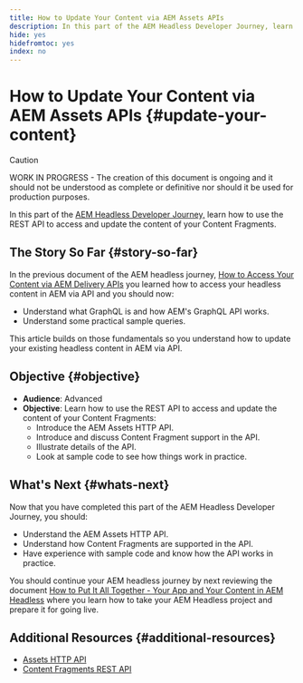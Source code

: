 ```yaml
---
title: How to Update Your Content via AEM Assets APIs
description: In this part of the AEM Headless Developer Journey, learn how to use the REST API to access and update the content of your Content Fragments.
hide: yes
hidefromtoc: yes
index: no
---
```


# How to Update Your Content via AEM Assets APIs {#update-your-content}

>[!CAUTION]
>
>WORK IN PROGRESS - The creation of this document is ongoing and it should not be understood as complete or definitive nor should it be used for production purposes.

In this part of the [AEM Headless Developer Journey,](overview.md) learn how to use the REST API to access and update the content of your Content Fragments.

## The Story So Far {#story-so-far}

In the previous document of the AEM headless journey, [How to Access Your Content via AEM Delivery APIs](access-your-content.md) you learned how to access your headless content in AEM via API and you should now:

* Understand what GraphQL is and how AEM's GraphQL API works.
* Understand some practical sample queries.

This article builds on those fundamentals so you understand how to update your existing headless content in AEM via API.

## Objective {#objective}

* **Audience**: Advanced
* **Objective**: Learn how to use the REST API to access and update the content of your Content Fragments:
  * Introduce the AEM Assets HTTP API.
  * Introduce and discuss Content Fragment support in the API.
  * Illustrate details of the API.
  * Look at sample code to see how things work in practice.

## What's Next {#whats-next}

Now that you have completed this part of the AEM Headless Developer Journey, you should:

* Understand the AEM Assets HTTP API.
* Understand how Content Fragments are supported in the API.
* Have experience with sample code and know how the API works in practice.

You should continue your AEM headless journey by next reviewing the document [How to Put It All Together - Your App and Your Content in AEM Headless](put-it-all-together.md) where you learn how to take your AEM Headless project and prepare it for going live.

## Additional Resources {#additional-resources}

* [Assets HTTP API](/help/assets/mac-api-assets.md)
* [Content Fragments REST API](/help/assets/content-fragments/assets-api-content-fragments.md)
